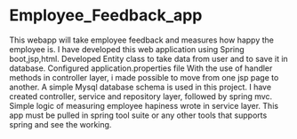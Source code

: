# Employee_Feedback_app
This webapp will take employee feedback and measures how happy the employee is.
I have developed this web application using Spring boot,jsp,html.
Developed Entity class to take data from user and to save it in database.
Configured application.properties file
With the use of handler methods in controller layer, i made possible to move from one jsp page to another.
A simple Mysql database schema is used in this project.
I have created controller, service and repository layer, followed by spring mvc.
Simple logic of measuring employee hapiness wrote in service layer.
This app must be pulled in spring tool suite or any other tools that supports spring and see the working.
